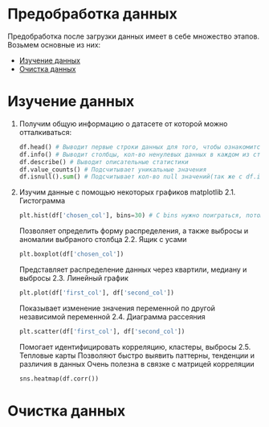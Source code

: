 # Предобработка данных
Предобработка после загрузки данных имеет в себе множество этапов. Возьмем основные из них:
- [Изучение данных](#header1)
- [Очистка данных](#header2)

<a id="header1"></a>
# Изучение данных 
1. Получим общую информацию о датасете от которой можно отталкиваться:
    ```python
    df.head() # Выводит первые строки данных для того, чтобы ознакомится со структурой датасета
    df.info() # Выводит столбцы, кол-во ненулевых данных в каждом из столбцов и тип данных столбца
    df.describe() # Выводит описательные статистики
    df.value_counts() # Подсчитывает уникальные значения
    df.isnull().sum() # Подсчитывает кол-во null значений(так же с df.isna().sum())
    ```
2. Изучим данные с помощью некоторых графиков matplotlib
2.1. Гистограмма
    ```python
    plt.hist(df['chosen_col'], bins=30) # С bins нужно поиграться, потому что при низком кол-ве сложно понять форму распределения, а при большом на графике выскакивают редкие значения
    ```
    Позволяет определить форму распределения, а также выбросы и аномалии выбраного столбца
2.2. Ящик с усами
    ```python
    plt.boxplot(df['chosen_col'])
    ```
    Представляет распределение данных через квартили, медиану и выбросы
    2.3. Линейный график
    ```python
    plt.plot(df['first_col'], df['second_col'])
    ```
    Показывает изменение значения переменной по другой независимой переменной
    2.4. Диаграмма рассеяния
    ```python
    plt.scatter(df['first_col'], df['second_col'])
    ```
    Помогает идентифицировать корреляцию, кластеры, выбросы
    2.5. Тепловые карты
    Позволяют быстро выявить паттерны, тенденции и различия в данных
    Очень полезна в связке с матрицей корреляции 
    ```python
    sns.heatmap(df.corr())
    ```
<a id="header2"></a>
# Очистка данных
